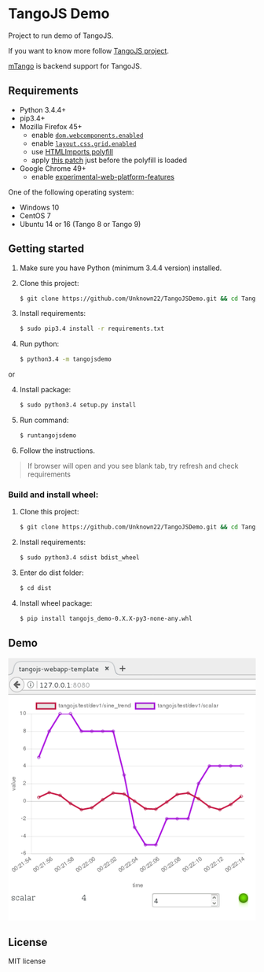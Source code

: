 # TangoJS Demo

Project to run demo of TangoJS.

If you want to know more follow [TangoJS project](http://tangojs.github.io/).

[mTango](https://bitbucket.org/hzgwpn/mtango/wiki/Home) is backend support for
TangoJS.

## Requirements
* Python 3.4.4+
* pip3.4+
* Mozilla Firefox 45+
  * enable [`dom.webcomponents.enabled`](about:config)
  * enable [`layout.css.grid.enabled`](about:config)
  * use
    [HTMLImports polyfill](http://webcomponents.org/polyfills/html-imports/)
  * apply [this patch](https://github.com/mliszcz/html-imports-firefox-patch)
    just before the polyfill is loaded
* Google Chrome 49+
  * enable [experimental-web-platform-features]( chrome://flags/#enable-experimental-web-platform-features )

One of the following operating system:
* Windows 10
* CentOS 7
* Ubuntu 14 or 16 (Tango 8 or Tango 9)


## Getting started

1. Make sure you have Python (minimum 3.4.4 version) installed.

2. Clone this project:
   ```bash
   $ git clone https://github.com/Unknown22/TangoJSDemo.git && cd TangoJSDemo/
   ```

3. Install requirements:
    ```bash
    $ sudo pip3.4 install -r requirements.txt
    ```

4. Run python:

    ```bash
    $ python3.4 -m tangojsdemo
    ```
or    

4. Install package:
    ```bash
    $ sudo python3.4 setup.py install
    ```

5. Run command:

    ```bash
    $ runtangojsdemo
    ```

6. Follow the instructions.

> If browser will open and you see blank tab, try refresh and check requirements

### Build  and install wheel:

1. Clone this project:
   ```bash
   $ git clone https://github.com/Unknown22/TangoJSDemo.git && cd TangoJSDemo/
   ```

2. Install requirements:
    ```bash
    $ sudo python3.4 sdist bdist_wheel
    ```

3. Enter do dist folder:
    ```bash
    $ cd dist
    ```

4. Install wheel package:
    ```bash
    $ pip install tangojs_demo-0.X.X-py3-none-any.whl
    ```

## Demo

![TangoJS Demo](tangojsdemo/images/demo.png?raw=true)

## License
MIT license
